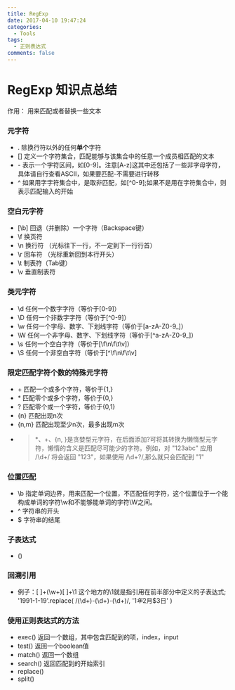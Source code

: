 ```yaml
---
title: RegExp
date: 2017-04-10 19:47:24
categories:
  - Tools
tags:
  - 正则表达式
comments: false
---
```


# RegExp 知识点总结

作用： 用来匹配或者替换一些文本

### 元字符
* .   除换行符以外的任何**单个**字符
* [] 定义一个字符集合，匹配能够与该集合中的任意一个成员相匹配的文本
* \-  表示一个字符区间，如[0-9]。注意[A-z]这其中还包括了一些非字母字符，具体请自行查看ASCII，如果要匹配-不需要进行转移
* ^  如果用字字符集合中，是取非匹配，如[^0-9];如果不是用在字符集合中，则表示匹配输入的开始

### 空白元字符
* [\b] 回退（并删除）一个字符（Backspace键）
* \f 换页符
* \n 换行符 （光标往下一行，不一定到下一行行首）
* \r 回车符 （光标重新回到本行开头）
* \t 制表符（Tab键）
* \v 垂直制表符

### 类元字符
* \d 任何一个数字字符（等价于[0-9]）
* \D 任何一个非数字字符（等价于[^0-9]）
* \w 任何一个字母、数字、下划线字符（等价于[a-zA-Z0-9_]）
* \W 任何一个非字母、数字、下划线字符（等价于[^a-zA-Z0-9_]）
* \s 任何一个空白字符（等价于[\f\n\f\t\v]）
* \S 任何一个非空白字符（等价于[^\f\n\f\t\v]

### 限定匹配字符个数的特殊元字符
* \+ 匹配一个或多个字符，等价于{1,}
* \* 匹配零个或多个字符，等价于{0,}
* ? 匹配零个或一个字符，等价于{0,1}
* {n} 匹配出现n次
* {n,m} 匹配出现至少n次，最多出现m次
* > \*、+、{n, }是贪婪型元字符，在后面添加?可将其转换为懒惰型元字符，懒惰的含义是匹配尽可能少的字符。例如，对 "123abc" 应用 /\d+/ 将会返回 "123"，如果使用 /\d+?/,那么就只会匹配到 "1"

### 位置匹配
* \b 指定单词边界，用来匹配一个位置，不匹配任何字符，这个位置位于一个能构成单词的字符\w和不能够能单词的字符\W之间。
* ^ 字符串的开头
* $ 字符串的结尾

### 子表达式
* () 

### 回溯引用
* 例子：[ ]+(\w+)[ ]+\1  这个地方的\1就是指引用在前半部分中定义的子表达式; '1991-1-19'.replace( /(\d+)-(\d+)-(\d+)/, '$1年$2月$3日' )



### 使用正则表达式的方法
* exec()  返回一个数组，其中包含匹配到的项，index，input
* test()  返回一个boolean值
* match() 返回一个数组
* search()  返回匹配到的开始索引
* replace()
* split()

